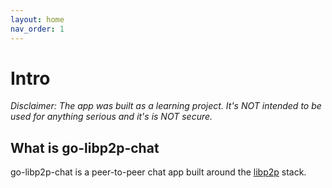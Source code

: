 ```yaml
---
layout: home
nav_order: 1
---
```


# Intro

_Disclaimer: The app was built as a learning project. It's NOT intended to be used for anything serious and it's is NOT secure._

## What is go-libp2p-chat

go-libp2p-chat is a peer-to-peer chat app built around the [libp2p](https://libp2p.io/) stack.